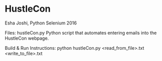 # HustleCon
Esha Joshi, Python Selenium
2016

Files:
    hustleCon.py            Python script that automates entering emails into the HustleCon webpage.

Build & Run Instructions:
    python hustleCon.py <read_from_file>.txt <write_to_file>.txt
